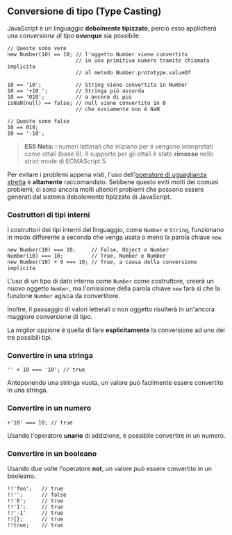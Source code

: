 ## Conversione di tipo (Type Casting)

JavaScript è un linguaggio **debolmente tipizzato**, perciò esso applicherà
una *conversione di tipo* **ovunque** sia possibile.

    // Queste sono vere
    new Number(10) == 10; // l'oggetto Number viene convertito
                          // in una primitiva numero tramite chiamata implicita
                          // al metodo Number.prototype.valueOf

    10 == '10';           // String viene convertita in Number
    10 == '+10 ';         // Stringa più assurda
    10 == '010';          // a ancora di più
    isNaN(null) == false; // null viene convertito in 0
                          // che ovviamente non è NaN

    // Queste sono false
    10 == 010;
    10 == '-10';

> **ES5 Nota:** i numeri letterali che iniziano per `0` vengono interpretati
> come ottali (base 8). Il supporto per gli ottali è stato **rimosso** nello
> strict mode di ECMAScript 5.

Per evitare i problemi appena visti, l'uso
dell'[operatore di uguaglianza stretta](#types.equality) è **altamente**
raccomandato. Sebbene questo eviti molti dei comuni problemi, ci sono ancora
molti ulteriori problemi che possono essere generati dal sistema debolemente
tipizzato di JavaScript.

### Costruttori di tipi interni

I costruttori dei tipi interni del linguaggio, come `Number` e `String`,
funzionano in modo differente a seconda che venga usata o meno la
parola chiave `new`.

    new Number(10) === 10;     // False, Object e Number
    Number(10) === 10;         // True, Number e Number
    new Number(10) + 0 === 10; // True, a causa della conversione implicita

L'uso di un tipo di dato interno come `Number` come costruttore, creerà un
nuovo oggetto `Number`, ma l'omissione della parola chiave `new` farà sì
che la funzione `Number` agisca da convertitore.

Inoltre, il passaggio di valori letterali o non oggetto risulterà in un'ancora
maggiore conversione di tipo.

La miglior opzione è quella di fare **esplicitamente** la conversione ad uno
dei tre possibili tipi.

### Convertire in una stringa

    '' + 10 === '10'; // true

Anteponendo una stringa vuota, un valore può facilmente essere convertito in
una stringa.

### Convertire in un numero

    +'10' === 10; // true

Usando l'operatore **unario** di addizione, è possibile convertire in un numero.

### Convertire in un booleano

Usando due volte l'operatore **not**, un valore può essere convertito in un
booleano.

    !!'foo';   // true
    !!'';      // false
    !!'0';     // true
    !!'1';     // true
    !!'-1'     // true
    !!{};      // true
    !!true;    // true
